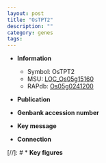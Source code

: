 ```yaml
---
layout: post
title: "OsTPT2"
description: ""
category: genes
tags: 
---
```


* **Information**  
    + Symbol: OsTPT2  
    + MSU: [LOC_Os05g15160](http://rice.uga.edu/cgi-bin/ORF_infopage.cgi?orf=LOC_Os05g15160)  
    + RAPdb: [Os05g0241200](http://rapdb.dna.affrc.go.jp/viewer/gbrowse_details/irgsp1?name=Os05g0241200)  

* **Publication**  

* **Genbank accession number**  

* **Key message**  

* **Connection**  

[//]: # * **Key figures**  


